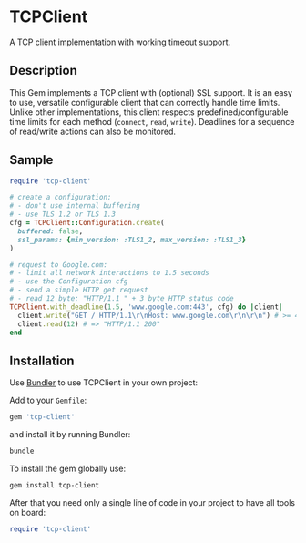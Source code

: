 # TCPClient

A TCP client implementation with working timeout support.

## Description

This Gem implements a TCP client with (optional) SSL support. It is an easy to use, versatile configurable client that can correctly handle time limits. Unlike other implementations, this client respects predefined/configurable time limits for each method (`connect`, `read`, `write`). Deadlines for a sequence of read/write actions can also be monitored.

## Sample

```ruby
require 'tcp-client'

# create a configuration:
# - don't use internal buffering
# - use TLS 1.2 or TLS 1.3
cfg = TCPClient::Configuration.create(
  buffered: false,
  ssl_params: {min_version: :TLS1_2, max_version: :TLS1_3}
)

# request to Google.com:
# - limit all network interactions to 1.5 seconds
# - use the Configuration cfg
# - send a simple HTTP get request
# - read 12 byte: "HTTP/1.1 " + 3 byte HTTP status code
TCPClient.with_deadline(1.5, 'www.google.com:443', cfg) do |client|
  client.write("GET / HTTP/1.1\r\nHost: www.google.com\r\n\r\n") # >= 40
  client.read(12) # => "HTTP/1.1 200"
end
```

## Installation

Use [Bundler](http://gembundler.com/) to use TCPClient in your own project:

Add to your `Gemfile`:

```ruby
gem 'tcp-client'
```

and install it by running Bundler:

```bash
bundle
```

To install the gem globally use:

```bash
gem install tcp-client
```

After that you need only a single line of code in your project to have all tools on board:

```ruby
require 'tcp-client'
```
